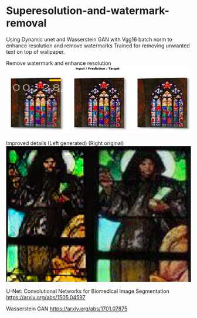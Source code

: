 # Superesolution-and-watermark-removal
Using Dynamic unet and Wasserstein GAN with Vgg16 batch norm to enhance resolution and remove watermarks
Trained for removing unwanted text on top of wallpaper.

Remove watermark and enhance resolution
![Remove watermark and enhance resolution](https://github.com/BenjiKCF/Superesolution-and-watermark-removal/blob/master/photo_2019-05-27_17-58-35.jpg)

Improved details (Left generated) (Right original)
![Improved details (Left generated) (Right original)](https://github.com/BenjiKCF/Superesolution-and-watermark-removal/blob/master/Screenshot%202019-05-27%20at%205.56.49%20PM.png)

U-Net: Convolutional Networks for Biomedical Image Segmentation
https://arxiv.org/abs/1505.04597

Wasserstein GAN
https://arxiv.org/abs/1701.07875
